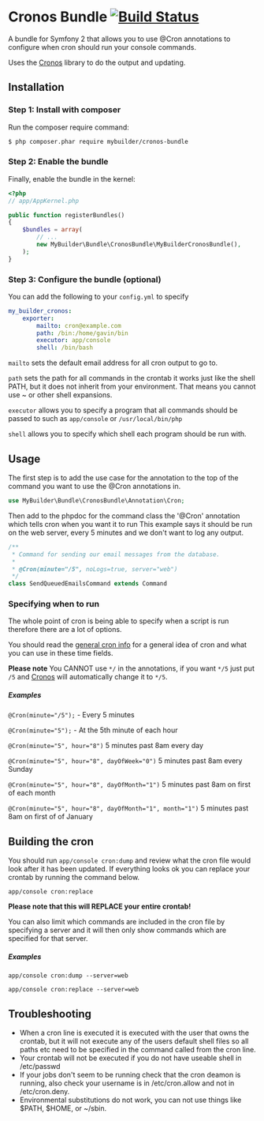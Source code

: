 Cronos Bundle [![Build Status](https://travis-ci.org/mybuilder/cronos-bundle.png?branch=master)](https://travis-ci.org/mybuilder/cronos-bundle)
=============

A bundle for Symfony 2 that allows you to use @Cron annotations to configure when cron should run your console commands.

Uses the [Cronos](https://github.com/mybuilder/cronos) library to do the output and updating.

## Installation

### Step 1: Install with composer

Run the composer require command:

``` bash
$ php composer.phar require mybuilder/cronos-bundle
```
### Step 2: Enable the bundle

Finally, enable the bundle in the kernel:

``` php
<?php
// app/AppKernel.php

public function registerBundles()
{
    $bundles = array(
        // ...
        new MyBuilder\Bundle\CronosBundle\MyBuilderCronosBundle(),
    );
}
```

### Step 3: Configure the bundle (optional)

You can add the following to your `config.yml` to specify

```yaml
my_builder_cronos:
    exporter:
        mailto: cron@example.com
        path: /bin:/home/gavin/bin
        executor: app/console
        shell: /bin/bash
```

`mailto` sets the default email address for all cron output to go to.

`path` sets the path for all commands in the crontab it works just like the shell PATH, but it does not inherit from your environment. That means you cannot use ~ or other shell expansions.

`executor` allows you to specify a program that all commands should be passed to such as `app/console` or `/usr/local/bin/php`

`shell` allows you to specify which shell each program should be run with.

## Usage

The first step is to add the use case for the annotation to the top of the command you want to use the @Cron annotations in.

```php
use MyBuilder\Bundle\CronosBundle\Annotation\Cron;
```

Then add to the phpdoc for the command class the '@Cron' annotation which tells cron when you want it to run
This example says it should be run on the web server, every 5 minutes and we don't want to log any output.

```php
/**
 * Command for sending our email messages from the database.
 *
 * @Cron(minute="/5", noLogs=true, server="web")
 */
class SendQueuedEmailsCommand extends Command
```

### Specifying when to run
The whole point of cron is being able to specify when a script is run therefore there are a lot of options.

You should read the [general cron info](http://en.wikipedia.org/wiki/Cron) for a general idea of
cron and what you can use in these time fields.

**Please note** You CANNOT use `*/` in the annotations, if you want `*/5` just put `/5` and [Cronos](https://github.com/mybuilder/cronos)
will automatically change it to `*/5`.

##### Examples

` @Cron(minute="/5"); ` - Every 5 minutes

` @Cron(minute="5"); ` - At the 5th minute of each hour

` @Cron(minute="5", hour="8") ` 5 minutes past 8am every day

` @Cron(minute="5", hour="8", dayOfWeek="0") ` 5 minutes past 8am every Sunday

` @Cron(minute="5", hour="8", dayOfMonth="1") ` 5 minutes past 8am on first of each month

` @Cron(minute="5", hour="8", dayOfMonth="1", month="1") ` 5 minutes past 8am on first of of January

## Building the cron

You should run `app/console cron:dump` and review what the cron file would look after it has been updated.
If everything looks ok you can replace your crontab by running the command below.

`app/console cron:replace`

**Please note that this will REPLACE your entire crontab!**

You can also limit which commands are included in the cron file by specifying a server and it will then only show
commands which are specified for that server.

##### Examples

`app/console cron:dump --server=web`

`app/console cron:replace --server=web`


## Troubleshooting

* When a cron line is executed it is executed with the user that owns the crontab, but it will not execute any of the users default shell files so all paths etc need to be specified in the command called from the cron line.
* Your crontab will not be executed if you do not have useable shell in /etc/passwd
* If your jobs don't seem to be running check that the cron deamon is running, also check your username is in /etc/cron.allow and not in /etc/cron.deny.
* Environmental substitutions do not work, you can not use things like $PATH, $HOME, or ~/sbin.
